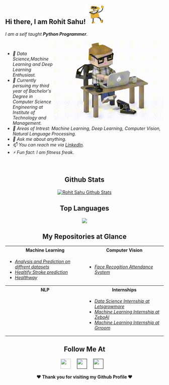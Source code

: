 ## Hi there, I am Rohit Sahu!<img height="60" width="60" src="./assets/hi.gif" />
<i>I am a self taught <b>Python Programmer</b>.</i>
<i>
  
<img align="right" height="250" width="350" src="./assets/typing_man.gif" />
<br>
<ul>
        <li>🔭 Data Science,Machine Learning and Deep Learning Enthusiast.</li>
        <li>💼 Currently persuing my third year of Bachelor's Degree in Computer Science Engineering at Institute of Technology and Management.</li>
        <li>🤔 Areas of Intrest: Machine Learning, Deep Learning, Computer Vision, Natural Language Processing.</li>
        <li>💬 Ask me about anything.</li>
        <li>📫 You can reach me via <a target="_blank" href="https://www.linkedin.com/in/rohit-sahu-797657206/">LinkedIn</a>.</li>
        <li>⚡ Fun fact: I am fitness freak.</li>
      </ul>
</i>
<br/>

<div align="center">

## Github Stats
<a href="https://github.com/rohitsahu70">
  <img align="center" alt="Rohit Sahu Github Stats" src="https://github-readme-stats.vercel.app/api?username=rohitsahu70& show_icons=true&theme=tokyonight">
</a>
</div>

<div align="center">

## Top Languages
<a href="https://github.com/rohitsahu70">
  <img align="center" src="https://github-readme-stats.vercel.app/api/top-langs/?username=rohitsahu70&theme=tokyonight&layout=compact">
</a>
 </div>


<div align="center">
  
## My Repositories at Glance
<table>
  <tr>
    <th>Machine Learning</th>
    <th>Computer Vision</th>
  </tr>
  <tr>
    <td> 
      <ul>
        <li><a target="_blank" href = "https://github.com/rohitsahu70/Analysis-and-Prediction-on-diffrent-datasets.git"><i>Analysis and Prediction on diffrent datasets</i></a></li>
        <li><a target="_blank" href = "https://github.com/rohitsahu70/healthify-stroke-prediction.git"><i>Healtify Stroke prediction</i></a></li> 
        <li><a target="_blank" href = "https://github.com/rohitsahu70/HealthBay-Daignosis-Application.git"><i>Healthway</i></a></li>
<!--         <li><a target="_blank" href="https://github.com/venugopalkadamba/Diabetes_Predictor-AND-Web_App"><i></i></a></li> -->
      </ul> 
    </td>
    <td>
      <ul>
        <li><a target="_blank" href="https://github.com/rohitsahu70/Face-Recognition-Attendance-System.git"><i>Face Recogition Attendance System</i></a></li>
<!--         <li><a target="_blank" href="https://github.com/venugopalkadamba/Face_Emotion_Recognition"><i>Face Emotion Recogniton</i></a></li> -->
<!--         <li><a target="_blank" href="https://github.com/venugopalkadamba/Technocolabs-Data-Science-Internship"><i>American Sign Language Detection</i></a></li> -->
<!--         <li><a target="_blank" href="https://github.com/venugopalkadamba/Social_Media_WebApp_with_FaceVerification_Login"><i>Social Media WebApp with Face Verification Login</i></a></li> -->
<!--         <li><a target="_blank" href="https://github.com/venugopalkadamba/Face_Mask_Detector"><i>Face Mask Detector</i></a></li> -->
      </ul>
    </td>
  </tr>
  <tr>
    <th>NLP</th> 
    <th>Internships</th>
  </tr>
  <tr>
    <td>
      <ul>
<!--         <li><a target="_blank" href="https://github.com/venugopalkadamba/Movie-Recommendation-System-ML-React-Flask"><i>Movie Recommendation System</i></a></li>
        <li><a target="_blank" href="https://github.com/venugopalkadamba/Text_Summarizer_NLP_Project"><i>Text Summarizer using Text Rank Algorithm</i></a> </li>
        <li><a target="_blank" href="https://github.com/venugopalkadamba/SMS-Spam-Detector-WebApp"><i>SMS Spam Detection</i></a></li> -->
<!--         <li><a target="_blank" href="https://github.com/venugopalkadamba/Fake_News_Detector"><i>Fake News Detector</i></a></li> -->
      </ul>
    </td>
    <td>
      <ul>
        <li><a target="_blank" href="https://github.com/rohitsahu70/Data-Science-intern-at-LetsGrowMore.git"><i>Data Science Internship at Letsgrowmore</i></a> </li>
        <li><a target="_blank" href="https://github.com/rohitsahu70/Machine-Learning-intern-at-Zebo-AI.git"><i>Machine Learning Internship at ZeboAI</i></a></li>
        <li><a target="_blank" href="https://github.com/rohitsahu70/Machine-Learning-intern-at-Grroom.git"><i>Machine Learning Internship at Grroom</i></a></li>
      </ul>
    </td>
  <tr>
</table>
</div>




<div align="center">

## Follow Me At
<a href="https://www.linkedin.com/in/rohit-sahu-797657206/"><img height="32" width="32" src="https://cdn-icons-png.flaticon.com/512/174/174857.png" /></a>&nbsp;&nbsp;&nbsp;&nbsp;
<a href=""><img height="32" width="32" src="https://upload.wikimedia.org/wikipedia/commons/thumb/e/e7/Instagram_logo_2016.svg/768px-Instagram_logo_2016.svg.png" /></a>&nbsp;&nbsp;&nbsp;&nbsp;
<a href=""><img height="32" width="32" src="https://1000logos.net/wp-content/uploads/2017/06/Twitter-Logo.png" /></a>&nbsp;&nbsp;&nbsp;&nbsp;

</div>

<div align="center">
<b>❤️ Thank you for visiting my Github Profile ❤️</b>
</div>
